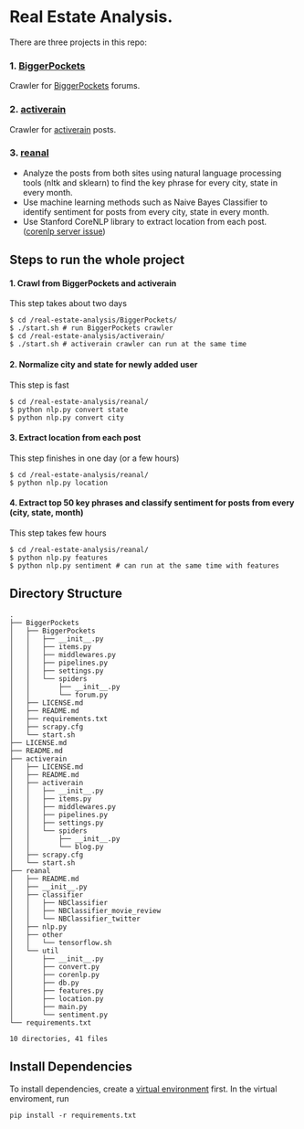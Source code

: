 # Real Estate Analysis.
There are three projects in this repo:
### 1. [BiggerPockets](https://github.com/yyao007/real-estate-analysis/tree/master/BiggerPockets)
Crawler for [BiggerPockets](https://www.biggerpockets.com/forums) forums.
### 2. [activerain](https://github.com/yyao007/real-estate-analysis/tree/master/activerain)
Crawler for [activerain](http://activerain.com/bloghome) posts.
### 3. [reanal](https://github.com/yyao007/real-estate-analysis/tree/master/reanal)
+ Analyze the posts from both sites using natural language processing tools (nltk and sklearn) to find the key phrase for every city, state in every month.
+ Use machine learning methods such as Naive Bayes Classifier to identify sentiment for posts from every city, state in every month.
+ Use Stanford CoreNLP library to extract location from each post. ([corenlp server issue](https://github.com/yyao007/real-estate-analysis/blob/master/reanal/README.md#corenlp-server-issue))

## Steps to run the whole project
#### 1. Crawl from BiggerPockets and activerain
This step takes about two days
```
$ cd /real-estate-analysis/BiggerPockets/
$ ./start.sh # run BiggerPockets crawler
$ cd /real-estate-analysis/activerain/
$ ./start.sh # activerain crawler can run at the same time
```
#### 2. Normalize city and state for newly added user
This step is fast
```
$ cd /real-estate-analysis/reanal/
$ python nlp.py convert state
$ python nlp.py convert city
```
#### 3. Extract location from each post
This step finishes in one day (or a few hours)
```
$ cd /real-estate-analysis/reanal/
$ python nlp.py location
```
#### 4. Extract top 50 key phrases and classify sentiment for posts from every (city, state, month)
This step takes few hours
```
$ cd /real-estate-analysis/reanal/
$ python nlp.py features
$ python nlp.py sentiment # can run at the same time with features
```

## Directory Structure
```
.
├── BiggerPockets
│   ├── BiggerPockets
│   │   ├── __init__.py
│   │   ├── items.py
│   │   ├── middlewares.py
│   │   ├── pipelines.py
│   │   ├── settings.py
│   │   └── spiders
│   │       ├── __init__.py
│   │       └── forum.py
│   ├── LICENSE.md
│   ├── README.md
│   ├── requirements.txt
│   ├── scrapy.cfg
│   └── start.sh
├── LICENSE.md
├── README.md
├── activerain
│   ├── LICENSE.md
│   ├── README.md
│   ├── activerain
│   │   ├── __init__.py
│   │   ├── items.py
│   │   ├── middlewares.py
│   │   ├── pipelines.py
│   │   ├── settings.py
│   │   └── spiders
│   │       ├── __init__.py
│   │       └── blog.py
│   ├── scrapy.cfg
│   └── start.sh
├── reanal
│   ├── README.md
│   ├── __init__.py
│   ├── classifier
│   │   ├── NBClassifier
│   │   ├── NBClassifier_movie_review
│   │   └── NBClassifier_twitter
│   ├── nlp.py
│   ├── other
│   │   └── tensorflow.sh
│   └── util
│       ├── __init__.py
│       ├── convert.py
│       ├── corenlp.py
│       ├── db.py
│       ├── features.py
│       ├── location.py
│       ├── main.py
│       └── sentiment.py
└── requirements.txt

10 directories, 41 files
```

## Install Dependencies
To install dependencies, create a [virtual environment](https://virtualenv.pypa.io/en/stable/userguide/) first. In the virtual enviroment, run
```
pip install -r requirements.txt
```

